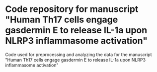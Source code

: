 # Code repository for manuscript "Human Th17 cells engage gasdermin E to release IL-1a upon NLRP3 inflammasome activation"

Code used for preprocessing and analyzing the data for the manuscript "Human Th17 cells engage gasdermin E to release IL-1a upon NLRP3 inflammasome activation"
